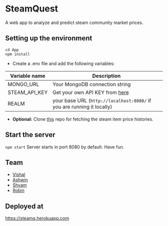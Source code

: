 # SteamQuest
A web app to analyze and predict steam community market prices.

## Setting up the environment
```
cd App
npm install
```
 - Create a .env file and add the following variables:
 
 | Variable name      | Description                                                                |
 | ------------------ | -------------------------------------------------------------------------- |
 | MONGO_URL          | Your MongoDB connection string                                             |
 | STEAM_API_KEY      | Get your own API KEY from [here](https://steamcommunity.com/dev/apikey)    |
 | REALM              | your base URL (```http://localhost:8080/``` if you are running it locally) |

- **Optional:** Clone [this](https://github.com/Nightmare99/Vapourizer) repo for fetching the steam item price histories. 

## Start the server
```npm start``` 
Server starts in port 8080 by default. Have fun.

## Team

- [Vishal](https://github.com/Nightmare99)
- [Ashwin](https://github.com/ashwin2706)
- [Shyam](https://github.com/shyam2520)
- [Robin](https://github.com/TheRealHazzard)

## Deployed at

https://steamq.herokuapp.com
